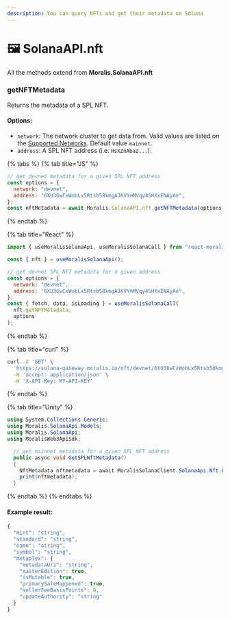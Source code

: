 ```yaml
---
description: You can query NFTs and get their metadata on Solana
---
```


# 🖼 SolanaAPI.nft

All the methods extend from **Moralis.SolanaAPI.nft**

### getNFTMetadata

Returns the metadata of a SPL NFT.

#### Options:

* `network`: The network cluster to get data from. Valid values are listed on the [Supported Networks](supported-networks.md). Default value `mainnet`.
* `address`: A SPL NFT address (i.e. `HsXZnAba2...`).

{% tabs %}
{% tab title="JS" %}
```javascript
// get devnet metadata for a given SPL NFT address
const options = {
  network: "devnet",
  address: "6XU36wCxWobLx5Rtsb58kmgAJKVYmMVqy4SHXxENAyAe",
};
const nftMetadata = await Moralis.SolanaAPI.nft.getNFTMetadata(options);
```
{% endtab %}

{% tab title="React" %}
```javascript
import { useMoralisSolanaApi, useMoralisSolanaCall } from "react-moralis";

const { nft } = useMoralisSolanaApi();

// get devnet SPL NFT metadata for a given address
const options = {
  network: "devnet",
  address: "6XU36wCxWobLx5Rtsb58kmgAJKVYmMVqy4SHXxENAyAe",
};
const { fetch, data, isLoading } = useMoralisSolanaCall(
  nft.getNFTMetadata,
  options
);
```
{% endtab %}

{% tab title="curl" %}
```bash
curl -X 'GET' \
  'https://solana-gateway.moralis.io/nft/devnet/6XU36wCxWobLx5Rtsb58kmgAJKVYmMVqy4SHXxENAyAe/metadata' \
  -H 'accept: application/json' \
  -H 'X-API-Key: MY-API-KEY'
```
{% endtab %}

{% tab title="Unity" %}
```csharp
using System.Collections.Generic;
using Moralis.SolanaApi.Models;
using Moralis.SolanaApi;
using MoralisWeb3ApiSdk;

  // get mainnet metadata for a given SPL NFT address
  public async void GetSPLNftMetadata()
  {
    NftMetadata nftmetadata = await MoralisSolanaClient.SolanaApi.Nft.GetNFTMetadata(NetworkTypes.mainnet, "6XU36wCxWobLx5Rtsb58kmgAJKVYmMVqy4SHXxENAyAe");
    print(nftmetadata);
  }
```
{% endtab %}
{% endtabs %}

#### Example result:

```javascript
{
  "mint": "string",
  "standard": "string",
  "name": "string",
  "symbol": "string",
  "metaplex": {
    "metadataUri": "string",
    "masterEdition": true,
    "isMutable": true,
    "primarySaleHappened": true,
    "sellerFeeBasisPoints": 0,
    "updateAuthority": "string"
  }
}
```
